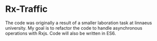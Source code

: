 # Rx-Traffic
The code was originally a result of a smaller laboration task at linnaeus university. My goal is to refactor the code to handle asynchronous
operations with Rxjs. Code will also be written in ES6.